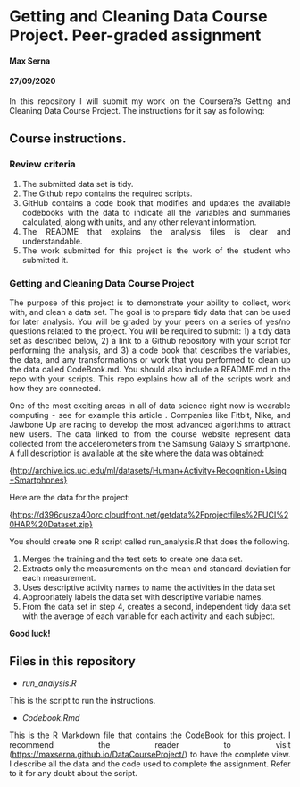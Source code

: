 # Getting and Cleaning Data Course Project. Peer-graded assignment
#### Max Serna
#### 27/09/2020

<div style="text-align: justify">
In this repository I will submit my work on the Coursera?s Getting and Cleaning Data Course Project.
The instructions for it say as following:

## Course instructions.

### Review criteria
1. The submitted data set is tidy.
2. The Github repo contains the required scripts.
3. GitHub contains a code book that modifies and updates the available codebooks with the data to indicate all the variables and summaries calculated, along with units, and any other relevant information.
4. The README that explains the analysis files is clear and understandable.
5. The work submitted for this project is the work of the student who submitted it.

### Getting and Cleaning Data Course Project
The purpose of this project is to demonstrate your ability to collect, work with, and clean a data set. The goal is to prepare tidy data that can be used for later analysis. You will be graded by your peers on a series of yes/no questions related to the project. You will be required to submit: 1) a tidy data set as described below, 2) a link to a Github repository with your script for performing the analysis, and 3) a code book that describes the variables, the data, and any transformations or work that you performed to clean up the data called CodeBook.md. You should also include a README.md in the repo with your scripts. This repo explains how all of the scripts work and how they are connected.

One of the most exciting areas in all of data science right now is wearable computing - see for example this article . Companies like Fitbit, Nike, and Jawbone Up are racing to develop the most advanced algorithms to attract new users. The data linked to from the course website represent data collected from the accelerometers from the Samsung Galaxy S smartphone. A full description is available at the site where the data was obtained:

{http://archive.ics.uci.edu/ml/datasets/Human+Activity+Recognition+Using+Smartphones}

Here are the data for the project:

{https://d396qusza40orc.cloudfront.net/getdata%2Fprojectfiles%2FUCI%20HAR%20Dataset.zip}

You should create one R script called run_analysis.R that does the following.

1. Merges the training and the test sets to create one data set.
2. Extracts only the measurements on the mean and standard deviation for each measurement.
3. Uses descriptive activity names to name the activities in the data set
4. Appropriately labels the data set with descriptive variable names.
5. From the data set in step 4, creates a second, independent tidy data set with the average of each variable for each activity and each subject.

**Good luck!**

## Files in this repository

* *run_analysis.R*

This is the script to run the instructions.

* *Codebook.Rmd*

This is the R Markdown file that contains the CodeBook for this project. I recommend the reader to visit (https://maxserna.github.io/DataCourseProject/) to have the complete view. I describe all the data and the code
used to complete the assignment. Refer to it for any doubt about the script.

</div>
